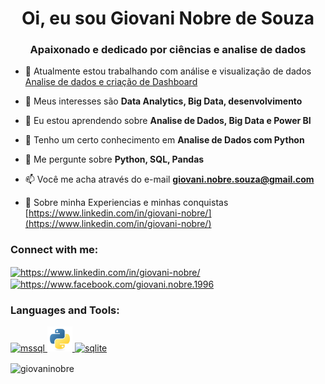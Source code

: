<h1 align="center">Oi, eu sou Giovani Nobre de Souza</h1>
<h3 align="center">Apaixonado e dedicado por ciências e analise de dados</h3>

- 🔭 Atualmente estou trabalhando com análise e visualização de dados [Analise de dados e criação de Dashboard](https://github.com/GiovaniNobre)

- 👀 Meus interesses são **Data Analytics, Big Data, desenvolvimento**

- 🌱 Eu estou aprendendo sobre **Analise de Dados, Big Data e Power BI**

- 🤝 Tenho um certo conhecimento em **Analise de Dados com Python**

- 💬 Me pergunte sobre **Python, SQL, Pandas**

- 📫 Você me acha através do e-mail **giovani.nobre.souza@gmail.com**

- 📄 Sobre minha Experiencias e minhas conquistas [https://www.linkedin.com/in/giovani-nobre/](https://www.linkedin.com/in/giovani-nobre/)

<h3 align="left">Connect with me:</h3>
<p align="left">
<a href="https://linkedin.com/in/https://www.linkedin.com/in/giovani-nobre/" target="blank"><img align="center" src="https://raw.githubusercontent.com/rahuldkjain/github-profile-readme-generator/master/src/images/icons/Social/linked-in-alt.svg" alt="https://www.linkedin.com/in/giovani-nobre/" height="30" width="40" /></a>
<a href="https://fb.com/https://www.facebook.com/giovani.nobre.1996" target="blank"><img align="center" src="https://raw.githubusercontent.com/rahuldkjain/github-profile-readme-generator/master/src/images/icons/Social/facebook.svg" alt="https://www.facebook.com/giovani.nobre.1996" height="30" width="40" /></a>
</p>

<h3 align="left">Languages and Tools:</h3>
<p align="left"> <a href="https://www.microsoft.com/en-us/sql-server" target="_blank" rel="noreferrer"> <img src="https://www.svgrepo.com/show/303229/microsoft-sql-server-logo.svg" alt="mssql" width="40" height="40"/> </a> <a href="https://www.python.org" target="_blank" rel="noreferrer"> <img src="https://raw.githubusercontent.com/devicons/devicon/master/icons/python/python-original.svg" alt="python" width="40" height="40"/> </a> <a href="https://www.sqlite.org/" target="_blank" rel="noreferrer"> <img src="https://www.vectorlogo.zone/logos/sqlite/sqlite-icon.svg" alt="sqlite" width="40" height="40"/> </a> </p>

<p><img align="center" src="https://github-readme-stats.vercel.app/api/top-langs?username=giovaninobre&show_icons=true&locale=en&layout=compact" alt="giovaninobre" /></p>


<!---
- 👋 Ola pessoal, Eu sou @GiovaniNobre
- 👀 Meus interesses são Data Analytics, Big Data
- 🌱 I’m currently learning Analise de dados, Pandas, Manipulação em banco de dados
- 💞️ Estou colaborarando em projetos pessoais explorando banco de dados, ...
- 📫 Meu Linkedin é https://www.linkedin.com/in/giovani-nobre/


GiovaniNobre/GiovaniNobre is a ✨ special ✨ repository because its `README.md` (this file) appears on your GitHub profile.
You can click the Preview link to take a look at your changes.
--->

